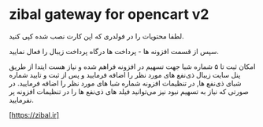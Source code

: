 # zibal gateway for opencart v2


لطفا محتویات را در فولدری که اپن کارت نصب شده کپی کنید.

سپس از قسمت افزونه ها - پرداخت ها درگاه پرداخت زیبال را فعال نمایید.

امکان ثبت تا ۵ شماره شبا جهت تسهیم در افزونه فراهم شده و نیاز هست ایتدا از طریق پنل سایت زیبال ذی‌نفع های مورد نظر را اضافه فرمایید و پس از ثبت و تایید شماره شبای ذی‌نفع ها, در تنظیمات افزونه شماره شبا های مورد نظر را اضافه فرمایید. در صورتی که نیاز به تسهیم نبود نیز می‌توانید فیلد های ذی‌نفع ها را در تنظیمات افزونه پر نفرمایید.

[https://zibal.ir]
